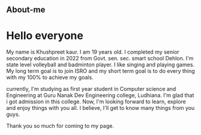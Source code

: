## About-me ##
# Hello  everyone #
My name is Khushpreet kaur. I am 19 years old. I completed my senior secondary education in 2022 from Govt. sen. sec. smart school Dehlon. I'm state level volleyball and badminton player. I like singing and playing games. My long term goal is to join ISRO and my short term goal is to do every thing with my 100% to achieve my goals. 
<br>

currently, I'm studying as first year student in Computer science and Engineering at Guru Nanak Dev Engineering college, Ludhiana. I'm glad that i got admission in this college. Now, I'm looking forward to learn, explore and enjoy things with you all. I believe, I'll get to know many things from you guys. 
<br>

Thank you so much for coming to my page. 
